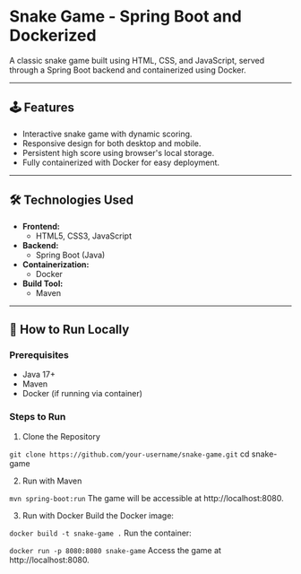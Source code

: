 # Snake Game - Spring Boot and Dockerized

A classic snake game built using HTML, CSS, and JavaScript, served through a Spring Boot backend and containerized using Docker.

---

## 🕹️ Features

- Interactive snake game with dynamic scoring.
- Responsive design for both desktop and mobile.
- Persistent high score using browser's local storage.
- Fully containerized with Docker for easy deployment.

---

## 🛠️ Technologies Used

- **Frontend:**
  - HTML5, CSS3, JavaScript
- **Backend:**
  - Spring Boot (Java)
- **Containerization:**
  - Docker
- **Build Tool:**
  - Maven

---

## 🚀 How to Run Locally

### Prerequisites

- Java 17+
- Maven
- Docker (if running via container)

### Steps to Run

1. Clone the Repository

`git clone https://github.com/your-username/snake-game.git`
cd snake-game


2. Run with Maven

`mvn spring-boot:run`
The game will be accessible at http://localhost:8080.

3. Run with Docker
Build the Docker image:


`docker build -t snake-game .`
Run the container:


`docker run -p 8080:8080 snake-game`
Access the game at http://localhost:8080.
